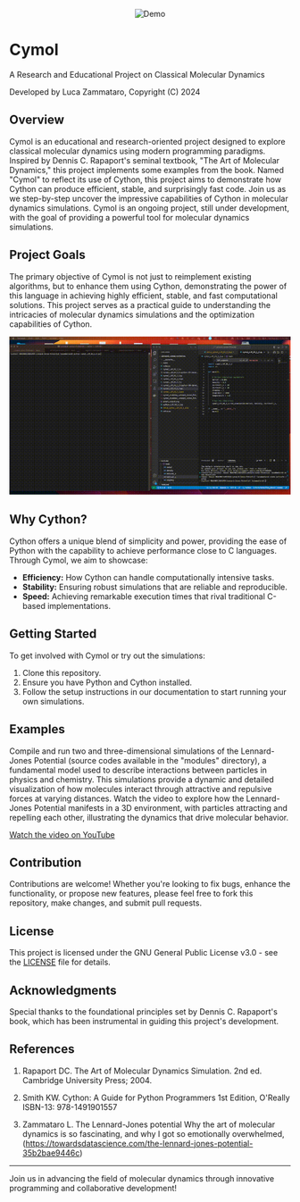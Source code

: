 <p align="center">
  <img src="images/3DLJP.gif" alt="Demo">
</p>

# Cymol
A Research and Educational Project on Classical Molecular Dynamics

Developed by Luca Zammataro, Copyright (C) 2024


## Overview


Cymol is an educational and research-oriented project designed to explore classical molecular dynamics using modern programming paradigms. Inspired by Dennis C. Rapaport's seminal textbook, "The Art of Molecular Dynamics," this project implements some examples from the book. Named "Cymol" to reflect its use of Cython, this project aims to demonstrate how Cython can produce efficient, stable, and surprisingly fast code. Join us as we step-by-step uncover the impressive capabilities of Cython in molecular dynamics simulations.
Cymol is an ongoing project, still under development, with the goal of providing a powerful tool for molecular dynamics simulations.

## Project Goals

The primary objective of Cymol is not just to reimplement existing algorithms, but to enhance them using Cython, demonstrating the power of this language in achieving highly efficient, stable, and fast computational solutions. This project serves as a practical guide to understanding the intricacies of molecular dynamics simulations and the optimization capabilities of Cython.

<p align="center">
  <img src="images/LJP.gif" alt="Demo">
</p>

## Why Cython?

Cython offers a unique blend of simplicity and power, providing the ease of Python with the capability to achieve performance close to C languages. Through Cymol, we aim to showcase:
- **Efficiency:** How Cython can handle computationally intensive tasks.
- **Stability:** Ensuring robust simulations that are reliable and reproducible.
- **Speed:** Achieving remarkable execution times that rival traditional C-based implementations.

## Getting Started

To get involved with Cymol or try out the simulations:
1. Clone this repository.
2. Ensure you have Python and Cython installed.
3. Follow the setup instructions in our documentation to start running your own simulations.


## Examples

Compile and run two and three-dimensional simulations of the Lennard-Jones Potential (source codes available in the "modules" directory), a fundamental model used to describe interactions between particles in physics and chemistry. This simulations provide a dynamic and detailed visualization of how molecules interact through attractive and repulsive forces at varying distances.
Watch the video to explore how the Lennard-Jones Potential manifests in a 3D environment, with particles attracting and repelling each other, illustrating the dynamics that drive molecular behavior.

[Watch the video on YouTube](https://youtu.be/Y6BNPL-ZChw?si=aWSa4FRqT2bbJ3EF)

## Contribution

Contributions are welcome! Whether you're looking to fix bugs, enhance the functionality, or propose new features, please feel free to fork this repository, make changes, and submit pull requests.

## License

This project is licensed under the GNU General Public License v3.0 - see the [LICENSE](LICENSE) file for details.

## Acknowledgments

Special thanks to the foundational principles set by Dennis C. Rapaport's book, which has been instrumental in guiding this project's development.

## References

1. Rapaport DC. The Art of Molecular Dynamics Simulation. 2nd ed. Cambridge University Press; 2004.

2. Smith KW. Cython: A Guide for Python Programmers 1st Edition, O'Really ISBN-13: 978-1491901557

3. Zammataro L. The Lennard-Jones potential Why the art of molecular dynamics is so fascinating, and why I got so emotionally overwhelmed, (https://towardsdatascience.com/the-lennard-jones-potential-35b2bae9446c)

---

Join us in advancing the field of molecular dynamics through innovative programming and collaborative development!
